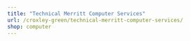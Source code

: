 ```yaml
---
title: "Technical Merritt Computer Services"
url: /croxley-green/technical-merritt-computer-services/
shop: computer
---
```


